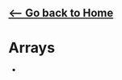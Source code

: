 ## [<-- Go back to Home](https://thecoducer.github.io/GeeksForGeeks_DSA_Course_Solutions/)
# Arrays
- 
